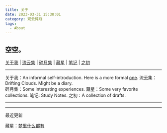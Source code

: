 ```yaml
---
title: 关于
date: 2023-03-31 15:30:01
category: 观云碎月
tags:
  - About
---
```


## 空空。

[关于我](https://www.yun37.me/about) | [流云集](https://www.yun37.me/article) | [碎月集](https://www.yun37.me/moon) | [藏星](https://www.yun37.me/stars) | [笔记](https://www.yun37.me/note) | [之初]() 

---

关于我：An informal self-introduction. Here is a more formal [one](https://janetyin.github.io/).
流云集：Drifting Clouds. Might be a diary.  
碎月集：Some interesting experiences.
藏星：Some very favorite collections.
笔记: Study Notes.
之初：A collection of drafts.

---



---
最近更新

藏星：[梦里什么都有]()
